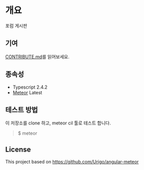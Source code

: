 # 개요
포럼 게시판

## 기여

[CONTRIBUTE.md](/CONTRIBUTE.md)를 읽어보세요.

## 종속성

 * Typescript 2.4.2
 * [Meteor](https://www.meteor.com/install) Latest

## 테스트 방법
이 저장소를 clone 하고, meteor cil 툴로 테스트 합니다.

  > $ meteor

## License
This project based on https://github.com/Urigo/angular-meteor